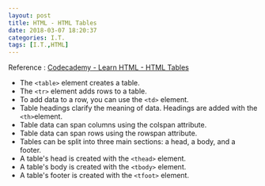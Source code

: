 ```yaml
---
layout: post
title: HTML - HTML Tables
date: 2018-03-07 18:20:37
categories: I.T.
tags: [I.T.,HTML]
---
```

Reference : [Codecademy - Learn HTML - HTML Tables](https://www.codecademy.com/learn/learn-html)
<!--more-->
*  The `<table>` element creates a table.
*  The `<tr>` element adds rows to a table.
*  To add data to a row, you can use the `<td>` element.
*  Table headings clarify the meaning of data. Headings are added with the `<th>`element.
*  Table data can span columns using the colspan attribute.
*  Table data can span rows using the rowspan attribute.
*  Tables can be split into three main sections: a head, a body, and a footer.
*  A table's head is created with the `<thead>` element.
*  A table's body is created with the `<tbody>` element.
*  A table's footer is created with the `<tfoot>` element.

